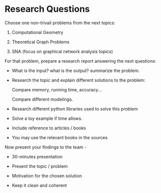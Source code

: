 # Research Questions

Choose one non-trivail problems from the next topics:

1. Computational Geometry

2. Theoretical Graph Problems

3. SNA (focus on graphical network analysis topics)

For that problem, prepare a research report answering the next questions:

* What is the input? what is the output? summarize the problem.

* Research the topic and explain different solutions to the problem:
  
  Compare memory, running time, accuracy...
  
  Compare different modelings.

* Research different python libraries used to solve this problem 

* Solve a toy example if time allows.

* Include reference to articles / books

* You may use the relevant books in the sources


Now present your findings to the team - 

* 30-minutes presentation

* Present the topic / problem

* Motivation for the chosen solution

* Keep it clean and coherent
